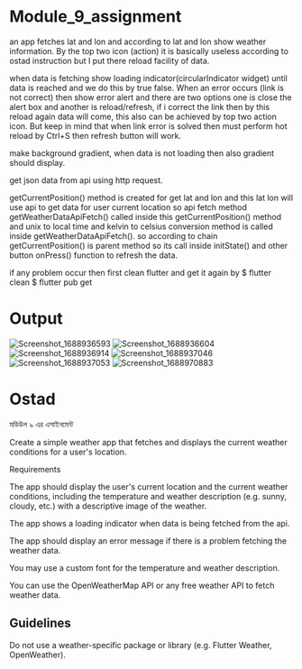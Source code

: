# Module_9_assignment

an app fetches lat and lon and according to lat and lon show weather information. By the top two icon (action) it is basically useless according to ostad instruction but I put there reload facility of data.

when data is fetching show loading indicator(circularIndicator widget) until data is reached and we do this by true false. 
When an error occurs (link is not correct) then show error alert and there are two options one is close the alert box and another is reload/refresh, if i correct the link then by this reload again data will come, this also can be achieved by top two action icon. But keep in mind that when link error is solved then must perform hot reload by Ctrl+S then refresh button will work.

make background gradient, when data is not loading then also gradient should display. 

get json data from api using http request. 

getCurrentPosition() method is created for get lat and lon and this lat lon will use api to get data for user current location so api fetch method  getWeatherDataApiFetch() called inside this getCurrentPosition() method and unix to local time and kelvin to celsius conversion method is called inside getWeatherDataApiFetch(). so according to chain getCurrentPosition() is parent method so its call inside initState() and other button onPress() function to refresh the data.

if any problem occur then first clean flutter and get it again by 
$ flutter clean
$ flutter pub get

# Output 


![Screenshot_1688936593](https://github.com/hossain-eee/flutter-assignment-ostad/assets/101991583/073400e9-beed-4252-8d93-4c99b8f03ba1)
![Screenshot_1688936604](https://github.com/hossain-eee/flutter-assignment-ostad/assets/101991583/9a29a8f8-db6a-47f1-8d3a-b8fdc4ab22cc)
![Screenshot_1688936914](https://github.com/hossain-eee/flutter-assignment-ostad/assets/101991583/96b942c2-a66b-46a0-9298-4e57f3d78a58)
![Screenshot_1688937046](https://github.com/hossain-eee/flutter-assignment-ostad/assets/101991583/ac23acbf-6048-413f-bbb4-183a35fe7281)
![Screenshot_1688937053](https://github.com/hossain-eee/flutter-assignment-ostad/assets/101991583/20d4d1d0-5b56-46bc-9782-fe66f7286ed0)
![Screenshot_1688970883](https://github.com/hossain-eee/flutter-assignment-ostad/assets/101991583/0f2067bb-dbb5-4222-a1da-040e3cafb0c4)

# Ostad
মডিউল ৯ এর এসাইনমেন্ট

Create a simple weather app that fetches and displays the current weather conditions for a user's location.

Requirements

The app should display the user's current location and the current weather conditions, including the temperature and weather description (e.g. sunny, cloudy, etc.) with a descriptive image of the weather.

The app shows a loading indicator when data is being fetched from the api.

The app should display an error message if there is a problem fetching the weather data.

You may use a custom font for the temperature and weather description.

You can use the OpenWeatherMap API or any free weather API to fetch weather data.

## Guidelines

Do not use a weather-specific package or library (e.g. Flutter Weather, OpenWeather).
